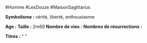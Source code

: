 #Homme #LesDouze #MaisonSagittarius

**Symbolisme :** vérité, liberté, enthousiasme

**Age :**
**Taille :** 2m69
**Nombre de vies :**
**Nombres de résurrections :**

**Titres :** 
"
"

